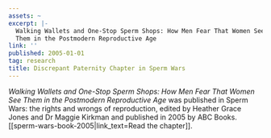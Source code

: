 ```yaml
---
assets: ~
excerpt: |-
  Walking Wallets and One-Stop Sperm Shops: How Men Fear That Women See
  Them in the Postmodern Reproductive Age
link: ''
published: 2005-01-01
tag: research
title: Discrepant Paternity Chapter in Sperm Wars
---
```

*Walking Wallets and One-Stop Sperm Shops: How Men Fear That Women See
Them in the Postmodern Reproductive Age* was published in Sperm Wars:
the rights and wrongs of reproduction, edited by Heather Grace Jones and
Dr Maggie Kirkman and published in 2005 by ABC Books. [[sperm-wars-book-2005|link_text=Read the chapter]].